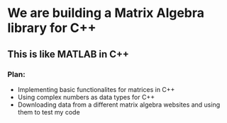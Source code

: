 # We are building a Matrix Algebra library for C++

## This is like MATLAB in C++


### Plan:

* Implementing basic functionalites for matrices in C++
* Using complex numbers as data types for C++
* Downloading data from a different matrix algebra websites and using them to test my code
